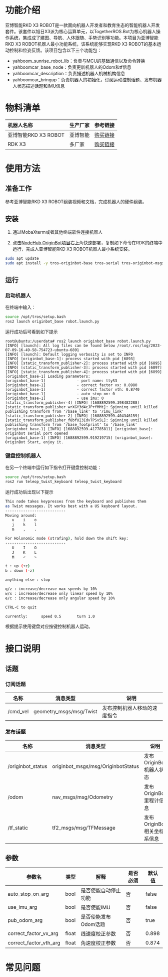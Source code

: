 # 功能介绍

亚博智能RKD X3 ROBOT是一款面向机器人开发者和教育生态的智能机器人开发套件。该套件以旭日X3派为核心运算单元，以TogetherROS.Bot为核心机器人操作系统，集成成了建图、导航、人体跟随、手势识别等功能。本项目为亚博智能RKD X3 ROBOT机器人最小功能系统，该系统能够实现RKD X3 ROBOT的基本运动控制和位姿反馈。该项目包含以下三个功能包：

- yahboom_sunrise_robot_lib：负责与MCU的基础通信以及命令转换
- yahboomcar_base_node：负责更新机器人的Odom和tf信息
- yahboomcar_description：负责描述机器人机械机构信息
- yahboomcar_bringup：负责机器人的初始化，订阅运动控制话题、发布机器人状态描述话题和IMU信息

# 物料清单

| 机器人名称          | 生产厂家 | 参考链接                                                     |
| :------------------ | -------- | ------------------------------------------------------------ |
| 亚博智能RKD X3 ROBOT | 亚博智能   | [购买链接](https://detail.tmall.com/item.htm?abbucket=8&id=726857243156&rn=bf4bcf345d154daf6f1572f015c838f4&scene=taobao_shop&spm=a1z10.1-b-s.w5003-25077533329.15.324244e1UOLGab)                       |
| RDK X3             | 多厂家 | [购买链接](https://developer.horizon.ai/sunrise) |

# 使用方法

## 准备工作

参考亚博智能RKD X3 ROBOT组装视频和文档，完成机器人的硬件组装。

## 安装 

1. 通过MobaXterm或者其他终端软件连接机器人

2. 点击[NodeHub OriginBot项目](http://it-dev.horizon.ai/nodehubDetail/170117036053371431)右上角快速部署，复制如下命令在RDK的终端中运行，完成人亚博智能RKD X3 ROBOT机器人最小系统安装。

```bash
sudo apt update
sudo apt install -y tros-originbot-base tros-serial tros-originbot-msgs
```

## 运行

### 启动机器人

在终端中输入：

```bash
source /opt/tros/setup.bash
ros2 launch originbot_base robot.launch.py 
```

运行成功后可看到如下提示

```shell
root@ubuntu:/userdata# ros2 launch originbot_base robot.launch.py
[INFO] [launch]: All log files can be found below /root/.ros/log/2023-07-09-16-49-58-754723-ubuntu-6891
[INFO] [launch]: Default logging verbosity is set to INFO
[INFO] [originbot_base-1]: process started with pid [6893]
[INFO] [static_transform_publisher-2]: process started with pid [6895]
[INFO] [static_transform_publisher-3]: process started with pid [6897]
[INFO] [static_transform_publisher-4]: process started with pid [6899]
[originbot_base-1] Loading parameters:
[originbot_base-1]              - port name: ttyS3
[originbot_base-1]              - correct factor vx: 0.8980
[originbot_base-1]              - correct factor vth: 0.8740
[originbot_base-1]              - auto stop on: 0
[originbot_base-1]              - use imu: 0
[static_transform_publisher-4] [INFO] [1688892599.398482288] [static_transform_publisher_wrXGY3d4cJPrfMMt]: Spinning until killed publishing transform from '/base_link' to '/imu_link'
[static_transform_publisher-2] [INFO] [1688892599.404346159] [static_transform_publisher_f8bfUI3IdvTPSv5L]: Spinning until killed publishing transform from '/base_footprint' to '/base_link'
[originbot_base-1] [INFO] [1688892599.417785811] [originbot_base]: originbot serial port opened
[originbot_base-1] [INFO] [1688892599.919219715] [originbot_base]: OriginBot Start, enjoy it.

```

### 键盘控制机器人

在另一个终端中运行如下指令打开键盘控制功能：

```bash
source /opt/tros/setup.bash
ros2 run teleop_twist_keyboard teleop_twist_keyboard 
```

运行成功后出现以下提示

```bash
This node takes keypresses from the keyboard and publishes them
as Twist messages. It works best with a US keyboard layout.
---------------------------
Moving around:
   u    i    o
   j    k    l
   m    ,    .

For Holonomic mode (strafing), hold down the shift key:
---------------------------
   U    I    O
   J    K    L
   M    <    >

t : up (+z)
b : down (-z)

anything else : stop

q/z : increase/decrease max speeds by 10%
w/x : increase/decrease only linear speed by 10%
e/c : increase/decrease only angular speed by 10%

CTRL-C to quit

currently:      speed 0.5       turn 1.0
```

根据提示使用键盘对应按键控制机器人运动。

# 接口说明
## 话题

### 订阅话题

| 名称                          | 消息类型                                                     | 说明                                                   |
| ----------------------------- | ------------------------------------------------------------ | ------------------------------------------------------ |
| /cmd_vel                      | geometry_msgs/msg/Twist                                      | 发布控制机器人移动的速度指令                           |


### 发布话题

| 名称                          | 消息类型                                                     | 说明                                                   |
| ----------------------------- | ------------------------------------------------------------ | ------------------------------------------------------ |
| /originbot_status             |  originbot_msgs/msg/OriginbotStatus                          | 发布OriginBot机器人状态                           |
| /odom                         |  nav_msgs/msg/Odometry                                       | 发布OriginBot里程计信息                           |
| /tf_static                    |  tf2_msgs/msg/TFMessage                                      | 发布OriginBot相关坐标系信息                           |

## 参数
| 参数名                | 类型        | 解释                                 | 是否必须 | 默认值                                               |
| --------------------- | ----------- | ---------------------------------- | -------- | --------------------------- |
| auto_stop_on_arg      | bool    |     是否使能自动停止功能                 | 否       | false |
| use_imu_arg      | bool    |     是否使能IMU                 | 否       | false |
| pub_odom_arg      | bool    |     是否使能发布Odom话题                | 否       | true |
| correct_factor_vx_arg      | float    |  线速度校正参数                | 否       | 0.898 |
| correct_factor_vth_arg      | float    |  角速度校正参数                | 否       | 0.874 |


# 常见问题


